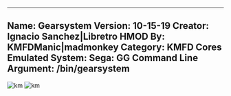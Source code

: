 -----------------------
Name: Gearsystem
Version: 10-15-19
Creator: Ignacio Sanchez|Libretro
HMOD By: KMFDManic|madmonkey
Category: KMFD Cores
Emulated System: Sega: GG
Command Line Argument: /bin/gearsystem
-----------------------
![km](https://i.imgur.com/xzgQLIR.png)
![km](https://i.imgur.com/6TMPK0c.png)
